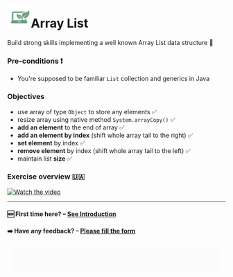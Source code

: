 # <img src="https://raw.githubusercontent.com/bobocode-projects/resources/master/image/logo_transparent_background.png" height=50/>Array List

Build strong skills implementing a well known Array List data structure 💪

### Pre-conditions ❗

* You're supposed to be familiar `List` collection and generics in Java

### Objectives

* use array of type `Object` to store any elements ✅
* resize array using native method `System.arrayCopy()` ✅
* **add an element** to the end of array ✅
* **add an element by index** (shift whole array tail to the right) ✅
* **set element** by index ✅
* **remove element** by index (shift whole array tail to the left) ✅
* maintain list **size** ✅

### Exercise overview 🇺🇦
[![Watch the video](https://img.youtube.com/vi/jFBKToSC3ag/0.jpg)](https://www.youtube.com/watch?v=jFBKToSC3ag)

---

#### 🆕 First time here? – [See Introduction](https://github.com/bobocode-projects/java-fundamentals-exercises/tree/main/0-0-intro#introduction)
#### ➡️ Have any feedback? – [Please fill the form ](https://forms.gle/WQPxc7rDFgZK6eEk7)

##
<div align="center"><img src="https://raw.githubusercontent.com/bobocode-projects/resources/master/animation/GitHub%20Star_3.gif" height=50/></div>